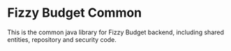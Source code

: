 ﻿# Fizzy Budget Common

 This is the common java library for Fizzy Budget backend, including shared entities, repository and security code.
